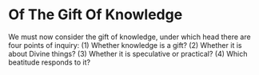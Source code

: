 # Of The Gift Of Knowledge

We must now consider the gift of knowledge, under which head there are four points of inquiry:
(1) Whether knowledge is a gift?
(2) Whether it is about Divine things?
(3) Whether it is speculative or practical?
(4) Which beatitude responds to it?